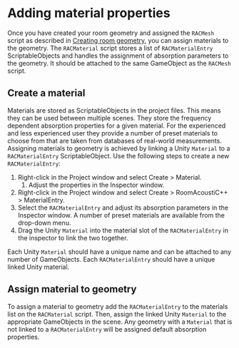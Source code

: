 # Adding material properties

Once you have created your room geometry and assigned the `RACMesh` script as described in [Creating room geometry](racmesh.md), you can assign materials to the geometry.
The `RACMaterial` script stores a list of `RACMaterialEntry` ScriptableObjects and handles the assignment of absorption parameters to the geometry.
It should be attached to the same GameObject as the `RACMesh` script.

## Create a material

Materials are stored as ScriptableObjects in the project files.
This means they can be used between multiple scenes.
They store the frequency dependent absorption properties for a given material.
For the experienced and less experienced user they provide a number of preset materials to choose from that are taken from databases of real-world measurements.
Assigning materials to geometry is achieved by linking a Unity `Material` to a `RACMaterialEntry` ScriptableObject.
Use the following steps to create a new `RACMaterialEntry`:

1. Right-click in the Project window and select Create > Material.
    1. Adjust the properties in the Inspector window.
2. Right-click in the Project window and select Create > RoomAcoustiC++ > MaterialEntry.
3. Select the `RACMaterialEntry` and adjust its absorption parameters in the Inspector window. A number of preset materials are available from the drop-down menu.
4. Drag the Unity `Material` into the material slot of the `RACMaterialEntry` in the inspector to link the two together.

Each Unity `Material` should have a unique name and can be attached to any number of GameObjects.
Each `RACMaterialEntry` should have a unique linked Unity material.

## Assign material to geometry

To assign a material to geometry add the `RACMaterialEntry` to the materials list on the `RACMaterial` script.
Then, assign the linked Unity `Material` to the appropriate GameObjects in the scene.
Any geometry with a `Material` that is not linked to a `RACMaterialEntry` will be assigned default absorption properties.